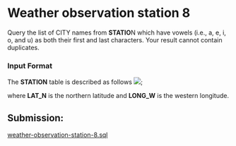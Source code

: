 # Weather observation station 8
Query the list of CITY names from **STATIO**N which have vowels (i.e., a, e, i, o, and u) as both their first and last characters. Your result cannot contain duplicates.

### Input Format

The **STATION** table is described as follows
![](https://s3.amazonaws.com/hr-challenge-images/9336/1449345840-5f0a551030-Station.jpg);

where **LAT_N** is the northern latitude and **LONG_W** is the western longitude.

## Submission:

[weather-observation-station-8.sql](https://github.com/danipishinin/HackerRank/blob/main/sql/weather-observation-station-8.sql)
